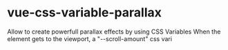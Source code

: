 # vue-css-variable-parallax
Allow to create powerfull parallax effects by using CSS Variables   When the element gets to the viewport, a "--scroll-amount" css vari

